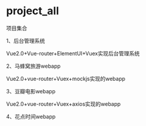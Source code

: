 # project_all
项目集合

1、后台管理系统

Vue2.0+Vue-router+ElementUI+Vuex实现后台管理系统

2、马蜂窝旅游webapp

Vue2.0+vue-router+Vuex+mockjs实现的webapp

3、豆瓣电影webapp

Vue2.0+vue-router+Vuex+axios实现的webapp

4、花点时间webapp
